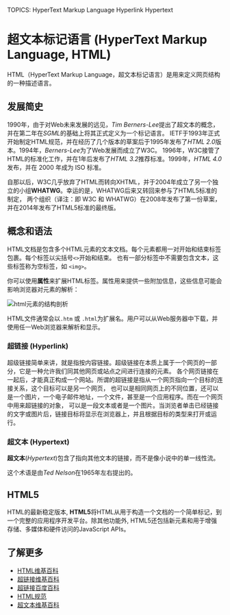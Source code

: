 TOPICS: HyperText Markup Language
        Hyperlink
        Hypertext

# 超文本标记语言 (HyperText Markup Language, HTML)

HTML（HyperText Markup Language，超文本标记语言）是用来定义网页结构的一种描述语言。

## 发展简史

1990年，由于对Web未来发展的远见，*Tim Berners-Lee*提出了超文本的概念，并在第二年在*SGML*的基础上将其正式定义为一个标记语言。
IETF于1993年正式开始制定HTML规范，并在经历了几个版本的草案后于1995年发布了*HTML 2.0*版本。1994年，*Berners-Lee*为了Web发展而成立了W3C。
1996年，W3C接管了HTML的标准化工作，并在1年后发布了*HTML 3.2*推荐标准。1999年，*HTML 4.0*发布，并在 2000 年成为 ISO 标准。

自那以后，W3C几乎放弃了HTML而转向XHTML，并于2004年成立了另一个独立的小组**WHATWG**。幸运的是，WHATWG后来又转回来参与了HTML5标准的制定，
两个组织（译注：即 W3C 和 WHATWG）在2008年发布了第一份草案，并在2014年发布了HTML5标准的最终版。

## 概念和语法

HTML文档是包含多个HTML元素的文本文档。每个元素都用一对开始和结束标签包裹。每个标签以尖括号`<>`开始和结束。
也有一部分标签中不需要包含文本，这些标签称为空标签，如 `<img>`。

你可以使用**属性**来扩展HTML标签。属性用来提供一些附加信息，这些信息可能会影响浏览器对元素的解析：

![html元素的结构剖析](/media/glossary__anatomy-of-an-html-element.png)

HTML文件通常会以`.htm` 或 `.html`为扩展名。用户可以从Web服务器中下载，并使用任一Web浏览器来解析和显示。

### 超链接 (Hyperlink)

超级链接简单来讲，就是指按内容链接。超级链接在本质上属于一个网页的一部分，它是一种允许我们同其他网页或站点之间进行连接的元素。
各个网页链接在一起后，才能真正构成一个网站。所谓的超链接是指从一个网页指向一个目标的连接关系，这个目标可以是另一个网页，
也可以是相同网页上的不同位置，还可以是一个图片，一个电子邮件地址，一个文件，甚至是一个应用程序。而在一个网页中用来超链接的对象，
可以是一段文本或者是一个图片。当浏览者单击已经链接的文字或图片后，链接目标将显示在浏览器上，并且根据目标的类型来打开或运行。

### 超文本 (Hypertext)

**超文本**(*Hypertext*)包含了指向其他文本的链接，而不是像小说中的单一线性流。

这个术语是由*Ted Nelson*在1965年左右提出的。

## HTML5

HTML的最新稳定版本, **HTML5**将HTML从用于构造一个文档的一个简单标记，到一个完整的应用程序开发平台。除其他功能外,
HTML5还包括新元素和用于增强存储、多媒体和硬件访问的JavaScript APIs。

## 了解更多

- [HTML维基百科](https://en.wikipedia.org/wiki/HTML)
- [超链接维基百科](https://en.wikipedia.org/wiki/Hyperlink)
- [超链接百度百科](https://baike.baidu.com/item/%E8%B6%85%E9%93%BE%E6%8E%A5/97857)
- [HTML规范](http://www.w3.org/TR/html5/)
- [超文本维基百科](https://en.wikipedia.org/wiki/Hypertext)
